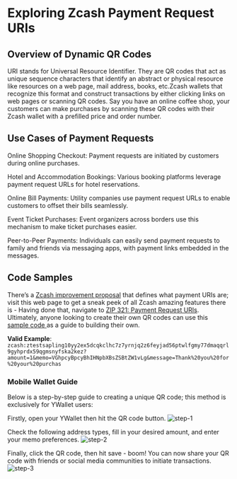 # Exploring Zcash Payment Request URIs

## Overview of Dynamic QR Codes

URI stands for Universal Resource Identifier. They are QR codes that act as unique sequence characters that identify an abstract or physical resource like resources on a web page, mail address, books, etc.Zcash wallets that recognize this format and construct transactions by either clicking links on web pages or scanning QR codes. Say you have an online coffee shop, your customers can make purchases by scanning these QR codes with their Zcash wallet with a prefilled price and order number.

## Use Cases of Payment Requests 

Online Shopping Checkout: Payment requests are initiated by customers during online purchases.

Hotel and Accommodation Bookings: Various booking platforms leverage payment request URLs for hotel reservations.

Online Bill Payments: Utility companies use payment request URLs to enable customers to offset their bills seamlessly. 

Event Ticket Purchases: Event organizers across borders use this mechanism to make ticket purchases easier.

Peer-to-Peer Payments: Individuals can easily send payment requests to family and friends via messaging apps, with payment links embedded in the messages.

## Code Samples

There’s a [Zcash improvement proposal](https://zips.z.cash/zip-0321) that defines what payment URIs are; visit this web page to get a sneak peek of all Zcash amazing features there is - Having done that, navigate to  [ZIP 321: Payment Request URIs](https://zips.z.cash/zip-0321). Ultimately, anyone looking to create their own QR codes can use this [sample code ](https://zips.z.cash/zip-0321#uri-syntax)as a guide to building their own. 

**Valid Example**: `zcash:ztestsapling10yy2ex5dcqkclhc7z7yrnjq2z6feyjad56ptwlfgmy77dmaqqrl9gyhprdx59qgmsnyfska2kez?amount=1&memo=VGhpcyBpcyBhIHNpbXBsZSBtZW1vLg&message=Thank%20you%20for%20your%20purchas`

### Mobile Wallet Guide
Below is a step-by-step guide to creating a unique QR code; this method is exclusively for YWallet users:

Firstly, open your YWallet then hit the QR code button.
![step-1](https://i.ibb.co/cNZXj6b/Screenshot-2024-1.png)

Check the following address types, fill in your desired amount, and enter your memo preferences.
![step-2](https://i.ibb.co/MVpDHMK/Screenshot-3.png)

Finally, click the QR code, then hit save - boom! You can now share your QR code with friends or social media communities to initiate transactions.
![step-3](https://i.ibb.co/rpLgJ7P/Screenshot-4.png)

